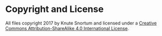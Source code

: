 # Copyright and License

All files copyright 2017 by Knute Snortum and licensed under a [Creative Commons Attribution-ShareAlike 4.0 International License](http://creativecommons.org/licenses/by-sa/4.0/).

